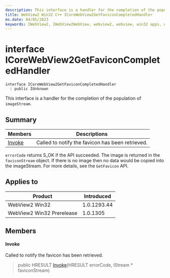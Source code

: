 ```yaml
---
description: This interface is a handler for the completion of the population of `imageStream`.
title: WebView2 Win32 C++ ICoreWebView2GetFaviconCompletedHandler
ms.date: 04/05/2023
keywords: IWebView2, IWebView2WebView, webview2, webview, win32 apps, win32, edge, ICoreWebView2, ICoreWebView2Controller, browser control, edge html, ICoreWebView2GetFaviconCompletedHandler
---
```


# interface ICoreWebView2GetFaviconCompletedHandler

```
interface ICoreWebView2GetFaviconCompletedHandler
  : public IUnknown
```

This interface is a handler for the completion of the population of `imageStream`.

## Summary

 Members                        | Descriptions
--------------------------------|---------------------------------------------
[Invoke](#invoke) | Called to notify the favicon has been retrieved.

`errorCode` returns S_OK if the API succeeded. The image is returned in the `faviconStream` object. If there is no image then no data would be copied into the imageStream. For more details, see the `GetFavicon` API.

## Applies to

Product                         | Introduced
--------------------------------|---------------------------------------------
WebView2 Win32            |    1.0.1293.44
WebView2 Win32 Prerelease |    1.0.1305

## Members

#### Invoke

Called to notify the favicon has been retrieved.

> public HRESULT [Invoke](#invoke)(HRESULT errorCode, IStream * faviconStream)

